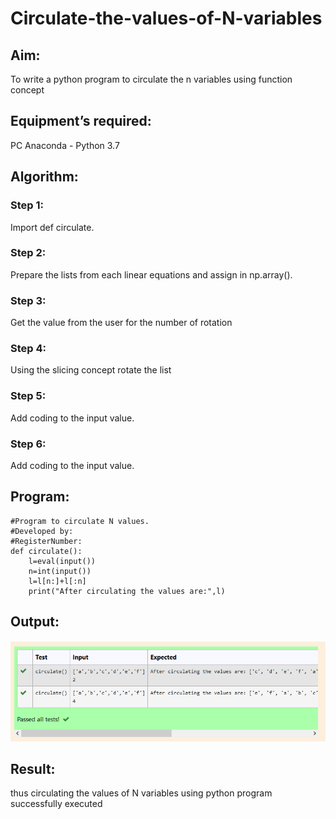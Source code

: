 # Circulate-the-values-of-N-variables
## Aim:
To write a python program to circulate the n variables using function concept
## Equipment’s required:
PC
Anaconda - Python 3.7
## Algorithm: 
### Step 1: 
Import def circulate.

### Step 2: 
Prepare the lists from each linear equations and assign in np.array().

### Step 3: 
Get the value from the user for the number of rotation
### Step 4: 
Using the slicing concept rotate the list

### Step 5: 
Add coding to the input value.

### Step 6: 
Add coding to the input value.

## Program:
```
#Program to circulate N values.
#Developed by: 
#RegisterNumber:
def circulate():
    l=eval(input())
    n=int(input())
    l=l[n:]+l[:n]
    print("After circulating the values are:",l)
```

## Output:
![output](./Screenshot%20(12).png)
## Result:
thus circulating the values of N variables using python program successfully executed